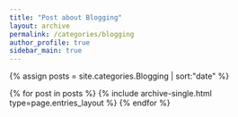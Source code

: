 ```yaml
---
title: "Post about Blogging"
layout: archive
permalink: /categories/blogging
author_profile: true
sidebar_main: true
---
```


{% assign posts = site.categories.Blogging | sort:"date" %}

{% for post in posts %}
  {% include archive-single.html type=page.entries_layout %}
{% endfor %}
